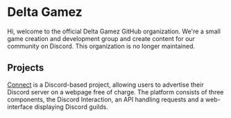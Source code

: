 
# Delta Gamez
Hi, welcome to the official Delta Gamez GitHub organization. 
We're a small game creation and development group and create content for our community on Discord. 
This organization is no longer maintained. 

## Projects
[Connect](https://github.com/Delta-Gamez/Connect) is a Discord-based project, allowing users to advertise their Discord server on a webpage free of charge. The platform consists of three components, the Discord Interaction, an API handling requests and a web-interface displaying Discord guilds. 


<!--

**Here are some ideas to get you started:**

🙋‍♀️ A short introduction - what is your organization all about?
🌈 Contribution guidelines - how can the community get involved?
👩‍💻 Useful resources - where can the community find your docs? Is there anything else the community should know?
🍿 Fun facts - what does your team eat for breakfast?
🧙 Remember, you can do mighty things with the power of [Markdown](https://docs.github.com/github/writing-on-github/getting-started-with-writing-and-formatting-on-github/basic-writing-and-formatting-syntax)
-->
